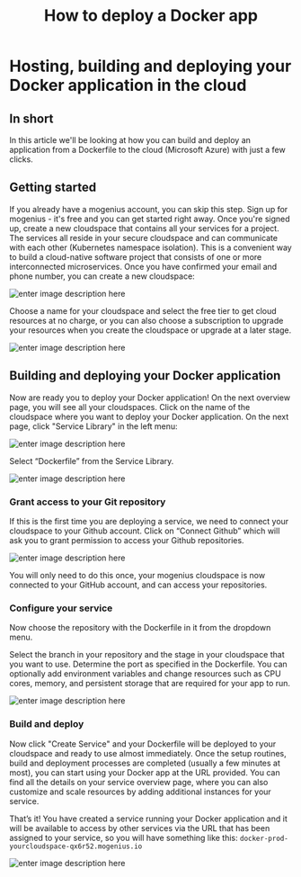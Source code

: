 ﻿---
sidebar_position: 13
title: How to deploy a Docker app
slug: deploy-docker-in-the-cloud
---

# Hosting, building and deploying your Docker application in the cloud

## In short

In this article we'll be looking at how you can build and deploy an application from a Dockerfile to the cloud (Microsoft Azure) with just a few clicks.

## Getting started

If you already have a mogenius account, you can skip this step. 
Sign up for mogenius - it's free and you can get started right away. Once you're signed up, create a new cloudspace that contains all your services for a project. The services all reside in your secure cloudspace and can communicate with each other (Kubernetes namespace isolation). This is a convenient way to build a cloud-native software project that consists of one or more interconnected microservices. Once you have confirmed your email and phone number, you can create a new cloudspace:

![enter image description here](https://api.mogenius.com/file/id/115e92a0-6daa-4b15-9420-438448351d89)

Choose a name for your cloudspace and select the free tier to get cloud resources at no charge, or you can also choose a subscription to upgrade your resources when you create the cloudspace or upgrade at a later stage.

![enter image description here](https://api.mogenius.com/file/id/7ec47c7f-4dc0-4f5b-8a2f-b8345a369ae8)

## Building and deploying your Docker application

Now are ready you to deploy your Docker application! On the next overview page, you will see all your cloudspaces. Click on the name of the cloudspace where you want to deploy your Docker application. On the next page, click "Service Library" in the left menu:

![enter image description here](https://api.mogenius.com/file/id/a12d10f1-4b9b-4adb-95ec-db193e1db440)


Select “Dockerfile” from the Service Library.

![enter image description here](https://api.mogenius.com/file/id/94f14c52-ea95-4ae5-8ba1-caede0571c69)

### Grant access to your Git repository

If this is the first time you are deploying a service, we need to connect your cloudspace to your Github account. Click on “Connect Github” which will ask you to grant permission to access your Github repositories.

![enter image description here](https://api.mogenius.com/file/id/88626d92-fa15-4d9e-8598-6a914daa633c)

You will only need to do this once, your mogenius cloudspace is now connected to your GitHub account, and can access your repositories.

### Configure your service

Now choose the repository with the Dockerfile in it from the dropdown menu.

Select the branch in your repository and the stage in your cloudspace that you want to use. Determine the port as specified in the Dockerfile. You can optionally add environment variables and change resources such as CPU cores, memory, and persistent storage that are required for your app to run. 

![enter image description here](https://api.mogenius.com/file/id/9efd6b72-1dff-4a25-9efc-9f7e1cfdfb3d)

### Build and deploy

Now click "Create Service" and your Dockerfile will be deployed to your cloudspace and ready to use almost immediately. Once the setup routines, build and deployment processes are completed (usually a few minutes at most), you can start using your Docker app at the URL provided. You can find all the details on your service overview page, where you can also customize and scale resources by adding additional instances for your service.

That’s it! You have created a service running your Docker application and it will be available to access by other services via the URL that has been assigned to your service, so you will have something like this: `docker-prod-yourcloudspace-qx6r52.mogenius.io`

![enter image description here](https://api.mogenius.com/file/id/b3bcd568-e7bb-45f1-a8e0-b5c07f63ba4f)

